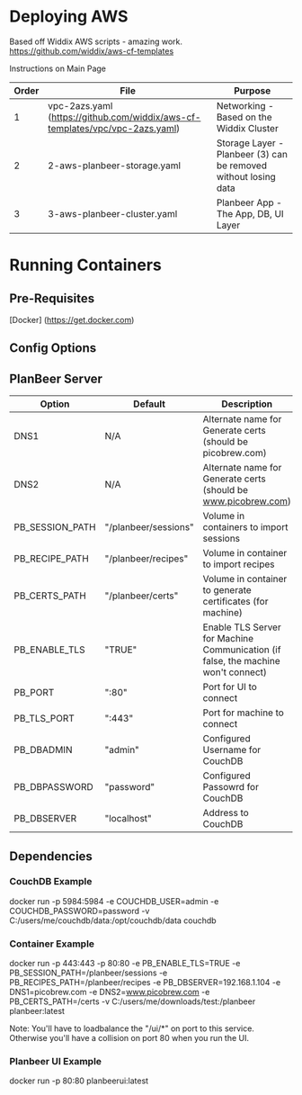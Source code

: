 # Deploying AWS

Based off Widdix AWS scripts - amazing work.  https://github.com/widdix/aws-cf-templates

Instructions on Main Page

| Order | File | Purpose |
| --- | --- | --- |
| 1 | vpc-2azs.yaml (https://github.com/widdix/aws-cf-templates/vpc/vpc-2azs.yaml) | Networking - Based on the Widdix Cluster |
| 2 | 2-aws-planbeer-storage.yaml | Storage Layer - Planbeer (3) can be removed without losing data |
| 3 | 3-aws-planbeer-cluster.yaml | Planbeer App - The App, DB, UI Layer |

# Running Containers

## Pre-Requisites

[Docker] (https://get.docker.com)

## Config Options

## PlanBeer Server
| Option | Default | Description | Required |
| --- | --- | --- | --- |
| DNS1 | N/A | Alternate name for Generate certs (should be picobrew.com) | Yes |
| DNS2 | N/A | Alternate name for Generate certs (should be www.picobrew.com) | Yes |
| PB_SESSION_PATH | "/planbeer/sessions" | Volume in containers to import sessions  | No |
| PB_RECIPE_PATH | "/planbeer/recipes" | Volume in container to import recipes  | No |
| PB_CERTS_PATH | "/planbeer/certs" | Volume in container to generate certificates (for machine)  | No |
| PB_ENABLE_TLS | "TRUE" | Enable TLS Server for Machine Communication (if false, the machine won't connect) | No |
| PB_PORT  | ":80" | Port for UI to connect  | No |  
| PB_TLS_PORT | ":443" | Port for machine to connect  | No |
| PB_DBADMIN | "admin" | Configured Username for CouchDB  | No |
| PB_DBPASSWORD | "password" | Configured Passowrd for CouchDB  | No |
| PB_DBSERVER | "localhost" | Address to CouchDB  | No |

## Dependencies

### CouchDB Example
docker run -p 5984:5984 -e COUCHDB_USER=admin -e COUCHDB_PASSWORD=password -v C:/users/me/couchdb/data:/opt/couchdb/data couchdb

### Container Example
docker run -p 443:443 -p 80:80 -e PB_ENABLE_TLS=TRUE -e PB_SESSION_PATH=/planbeer/sessions -e PB_RECIPES_PATH=/planbeer/recipes -e PB_DBSERVER=192.168.1.104 -e DNS1=picobrew.com -e DNS2=www.picobrew.com -e PB_CERTS_PATH=/certs -v C:/users/me/downloads/test:/planbeer planbeer:latest 

Note: You'll have to loadbalance the "/ui/*" on port to this service.   Otherwise you'll have a collision on port 80 when you run the UI.

### Planbeer UI Example
docker run -p 80:80 planbeerui:latest
